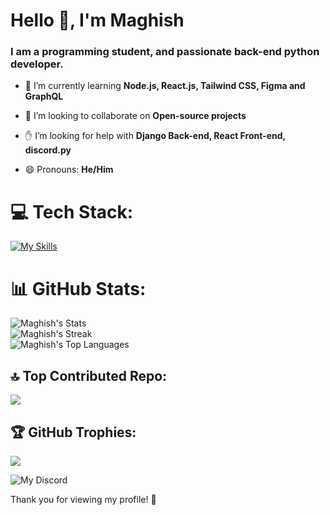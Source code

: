 <h1 align="start">Hello 👋, I'm Maghish</h1>
<h3 align="start">I am a programming student, and passionate back-end python developer.</h3>

- 🌱 I’m currently learning **Node.js, React.js, Tailwind CSS, Figma and GraphQL**

- 🤝 I’m looking to collaborate on **Open-source projects**

- ✋ I’m looking for help with **Django Back-end, React Front-end, discord.py**
  
- 😄 Pronouns: **He/Him**

 
# 💻 Tech Stack:
[![My Skills](https://skillicons.dev/icons?i=py,django,graphql,react,firebase,vite,tailwind,html,css,js,md,vscode,git&theme=dark)](https://skillicons.dev)

# 📊 GitHub Stats:
![Maghish's Stats](https://github-readme-stats.vercel.app/api?username=Maghish&theme=monokai&show_icons=true&hide_border=false&count_private=true)
<br/>
![Maghish's Streak](https://github-readme-streak-stats.herokuapp.com/?user=Maghish&theme=monokai&hide_border=false)
<br/>
![Maghish's Top Languages](https://github-readme-stats.vercel.app/api/top-langs/?username=Maghish&theme=monokai&show_icons=true&hide_border=false&layout=compact)


## 🔝 Top Contributed Repo:
![](https://github-contributor-stats.vercel.app/api?username=Maghish&limit=5&theme=monokai&combine_all_yearly_contributions=true)

## 🏆 GitHub Trophies:
![](https://github-profile-trophy.vercel.app/?username=Maghish&theme=monokai&no-frame=false&no-bg=false&margin-w=4)


![My Discord](https://discord-readme-badge.vercel.app/api?id=<978672079291449424>)

Thank you for viewing my profile! 👋



